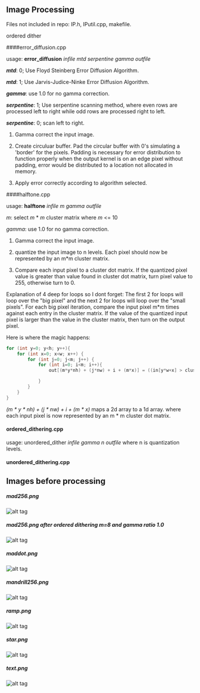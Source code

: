 ## Image Processing


Files not included in repo: IP.h, IPutil.cpp, makefile.

ordered dither


####error_diffusion.cpp


usage: __error_diffusion__ *infile* *mtd* *serpentine* *gamma* *outfile*

__*mtd*__: 0; Use Floyd Steinberg Error Diffusion Algorithm.

__*mtd*__: 1; Use Jarvis-Judice-Ninke Error Diffusion Algorithm.

__*gamma*__: use 1.0 for no gamma correction.

__*serpentine*__: 1; Use serpentine scanning method, where even rows are processed left to right while 
odd rows are processed right to left.

__*serpentine*__: 0; scan left to right.

1. Gamma correct the input image.

2. Create circuluar buffer. Pad the circular buffer with 0's simulating a 'border' for the pixels. 
Padding is necessary for error distribution to function properly when the output kernel is on an edge pixel
without padding, error would be distributed to a location not allocated in memory. 

3. Apply error correctly according to algorithm selected. 

####halftone.cpp

usage: __halftone__ *infile* *m* *gamma* *outfile*

*m*: select *m* * *m* cluster matrix where *m* <= 10

*gamma*: use 1.0 for no gamma correction.


1. Gamma correct the input image.

2. quantize the input image to n levels. Each pixel should now be represented by an m*m cluster matrix.

3. Compare each input pixel to a cluster dot matrix. If the quantized pixel value
is greater than value found in cluster dot matrix, turn pixel value to 255, otherwise turn to 0.

Explanation of 4 deep for loops so I dont forget:
The first 2 for loops will loop over the "big pixel" and the next 2 for loops will loop over the "small pixels".
For each big pixel iteration, compare the input pixel m*m times against each entry in the cluster matrix.
If the value of the quantized input pixel is larger than the value in the cluster matrix, then turn on the
output pixel. 

Here is where the magic happens:

```C++
for (int y=0; y<h; y++){
    for (int x=0; x<w; x++) {
        for (int j=0; j<m; j++) {
            for (int i=0; i<m; i++){
                out[(m*y*nh) + (j*nw) + i + (m*x)] = ((in[y*w+x] > clusterDot[i][j])] 255 : 0);

            }
        }
    }
}
```

*(m * y * nh) + (j * nw) + i + (m * x)* maps a 2d array to a 1d array. where each input pixel is now represented
by an m * m cluster dot matrix.

#### ordered_dithering.cpp

usage: unordered_dither *infile* *gamma* *n* *outfile* where n is quantization levels.

#### unordered_dithering.cpp


## Images before processing
##### mad256.png
![alt tag](https://raw.github.com/brianwu02/ImageProcessing/master/images/mad256.png)
##### mad256.png after ordered dithering m=8 and gamma ratio 1.0
![alt tag](https://raw.github.com/brianwu02/ImageProcessing/master/images/odithered8_mad256.png)
##### maddot.png
![alt tag](https://raw.github.com/brianwu02/ImageProcessing/master/images/maddot.png)
##### mandrill256.png
![alt tag](https://raw.github.com/brianwu02/ImageProcessing/master/images/mandrill256.png)
##### ramp.png
![alt tag](https://raw.github.com/brianwu02/ImageProcessing/master/images/ramp.png)
##### star.png
![alt tag](https://raw.github.com/brianwu02/ImageProcessing/master/images/star.png)
##### text.png
![alt tag](https://raw.github.com/brianwu02/ImageProcessing/master/images/text.png)



